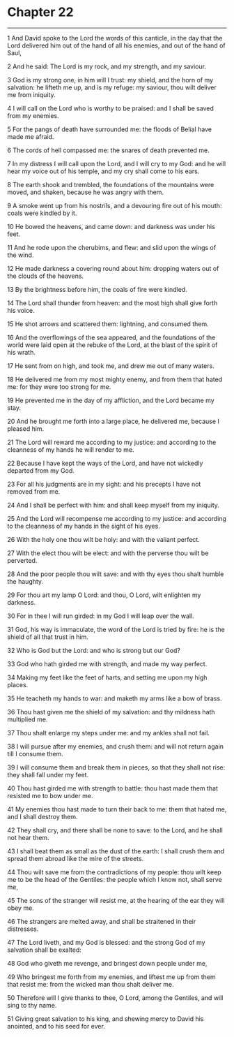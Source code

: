 # Chapter 22

***

1 And David spoke to the Lord the words of this canticle, in the day that the Lord delivered him out of the hand of all his enemies, and out of the hand of Saul,

2 And he said: The Lord is my rock, and my strength, and my saviour.

3 God is my strong one, in him will I trust: my shield, and the horn of my salvation: he lifteth me up, and is my refuge: my saviour, thou wilt deliver me from iniquity.

4 I will call on the Lord who is worthy to be praised: and I shall be saved from my enemies.

5 For the pangs of death have surrounded me: the floods of Belial have made me afraid.

6 The cords of hell compassed me: the snares of death prevented me.

7 In my distress I will call upon the Lord, and I will cry to my God: and he will hear my voice out of his temple, and my cry shall come to his ears.

8 The earth shook and trembled, the foundations of the mountains were moved, and shaken, because he was angry with them.

9 A smoke went up from his nostrils, and a devouring fire out of his mouth: coals were kindled by it.

10 He bowed the heavens, and came down: and darkness was under his feet.

11 And he rode upon the cherubims, and flew: and slid upon the wings of the wind.

12 He made darkness a covering round about him: dropping waters out of the clouds of the heavens.

13 By the brightness before him, the coals of fire were kindled.

14 The Lord shall thunder from heaven: and the most high shall give forth his voice.

15 He shot arrows and scattered them: lightning, and consumed them.

16 And the overflowings of the sea appeared, and the foundations of the world were laid open at the rebuke of the Lord, at the blast of the spirit of his wrath.

17 He sent from on high, and took me, and drew me out of many waters.

18 He delivered me from my most mighty enemy, and from them that hated me: for they were too strong for me.

19 He prevented me in the day of my affliction, and the Lord became my stay.

20 And he brought me forth into a large place, he delivered me, because I pleased him.

21 The Lord will reward me according to my justice: and according to the cleanness of my hands he will render to me.

22 Because I have kept the ways of the Lord, and have not wickedly departed from my God.

23 For all his judgments are in my sight: and his precepts I have not removed from me.

24 And I shall be perfect with him: and shall keep myself from my iniquity.

25 And the Lord will recompense me according to my justice: and according to the cleanness of my hands in the sight of his eyes.

26 With the holy one thou wilt be holy: and with the valiant perfect.

27 With the elect thou wilt be elect: and with the perverse thou wilt be perverted.

28 And the poor people thou wilt save: and with thy eyes thou shalt humble the haughty.

29 For thou art my lamp O Lord: and thou, O Lord, wilt enlighten my darkness.

30 For in thee I will run girded: in my God I will leap over the wall.

31 God, his way is immaculate, the word of the Lord is tried by fire: he is the shield of all that trust in him.

32 Who is God but the Lord: and who is strong but our God?

33 God who hath girded me with strength, and made my way perfect.

34 Making my feet like the feet of harts, and setting me upon my high places.

35 He teacheth my hands to war: and maketh my arms like a bow of brass.

36 Thou hast given me the shield of my salvation: and thy mildness hath multiplied me.

37 Thou shalt enlarge my steps under me: and my ankles shall not fail.

38 I will pursue after my enemies, and crush them: and will not return again till I consume them.

39 I will consume them and break them in pieces, so that they shall not rise: they shall fall under my feet.

40 Thou hast girded me with strength to battle: thou hast made them that resisted me to bow under me.

41 My enemies thou hast made to turn their back to me: them that hated me, and I shall destroy them.

42 They shall cry, and there shall be none to save: to the Lord, and he shall not hear them.

43 I shall beat them as small as the dust of the earth: I shall crush them and spread them abroad like the mire of the streets.

44 Thou wilt save me from the contradictions of my people: thou wilt keep me to be the head of the Gentiles: the people which I know not, shall serve me,

45 The sons of the stranger will resist me, at the hearing of the ear they will obey me.

46 The strangers are melted away, and shall be straitened in their distresses.

47 The Lord liveth, and my God is blessed: and the strong God of my salvation shall be exalted:

48 God who giveth me revenge, and bringest down people under me,

49 Who bringest me forth from my enemies, and liftest me up from them that resist me: from the wicked man thou shalt deliver me.

50 Therefore will I give thanks to thee, O Lord, among the Gentiles, and will sing to thy name.

51 Giving great salvation to his king, and shewing mercy to David his anointed, and to his seed for ever.

